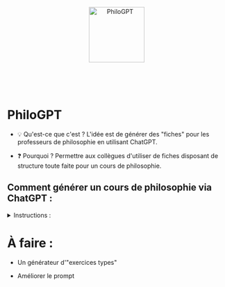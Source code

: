 <p align="center">
    <img width="128" height="128" src="https://i.imgur.com/CpjM4fM.png" alt="PhiloGPT">
    <br>
    <br>
    <br>
</p>

<br>

# PhiloGPT

- 💡 Qu'est-ce que c'est ? L'idée est de générer des "fiches" pour les professeurs de philosophie en utilisant ChatGPT.

- ❓ Pourquoi ? Permettre aux collègues d'utiliser de fiches disposant de structure toute faite pour un cours de philosophie.


## Comment générer un cours de philosophie via ChatGPT :


<details>
  <summary>Instructions :</summary>
  

### Identifier les informations génériques nécéssaires à un cours de philosophie

- Une perspective parmi celle du programme

- Une notions et un auteur

- Proposer un travail qui laisse les élèves en autonomie

- Proposer une distinctions conceptuelle

- Déterminer un problème

- Élaborer un concept

- Proposer un exemple pertinent

- Élaborer un argument

- Utiliser et expliquer un repère du programme 

### Le prompt :

```

• Les trois perspectives du programme de philosophie sont :

- "L’existence humaine et la culture".

- "La morale et la politique".

- "La connaissance"

• Les notions du programme de philosophie sont : 

"L’art / Le bonheur / La conscience / Le devoir / L’État / L’inconscient / La justice / Le langage / La liberté / La nature / La raison / La religion / La science / La technique / Le temps / Le travail / La vérité".

• Les repères du programme de philosophie sont : 

"Absolu/relatif – Abstrait/concret – En acte/en puissance – Analyse/synthèse – Concept/ image/métaphore – Contingent/nécessaire – Croire/savoir – Essentiel/accidentel – Exemple/preuve - Expliquer/comprendre – En fait/en droit – Formel/matériel – Genre/ espèce/individu – Hypothèse/conséquence/conclusion – Idéal/réel – Identité/égalité/ différence – Impossible/possible – Intuitif/discursif – Légal/légitime – Médiat/immédiat – Objectif/subjectif/intersubjectif – Obligation/contrainte – Origine/fondement – Persuader/ convaincre – Principe/cause/fin – Public/privé – Ressemblance/analogie – Théorie/pratique – Transcendant/immanent – Universel/général/particulier/singulier – Vrai/probable/certain".

• Les auteurs du programme de philosophie sont :

"Les présocratiques ; Platon ; Aristote ; Zhuangzi ; Épicure ; Cicéron ; Lucrèce ; Sénèque ; Épictète ; Marc Aurèle ; Nāgārjuna ; Sextus Empiricus ; Plotin ; Augustin ; Avicenne ; Anselme ; Averroès ; Maïmonide ; Thomas d’Aquin ; Guillaume d’Occam. N. Machiavel ; M. Montaigne (de) ; F. Bacon ; T. Hobbes ; R. Descartes ; B. Pascal ; J. Locke ; B. Spinoza ; N. Malebranche ; G. W. Leibniz ; G. Vico ; G. Berkeley ; Montesquieu ; D. Hume ; J.-J. Rousseau ; D. Diderot ; E. Condillac (de) ; A. Smith ; E. Kant ; J. Bentham. G.W.H. Hegel ; A. Schopenhauer ; A. Comte ; A.- A. Cournot ; L. Feuerbach ; A. Tocqueville (de) ; J.-S. Mill ; S. Kierkegaard ; K. Marx ; F. Engels ; W. James ; F. Nietzsche ; S. Freud ; E. Durkheim ; H. Bergson ; E. Husserl ; M. Weber ; Alain ; M. Mauss ; B. Russell ; K. Jaspers ; G. Bachelard ; M. Heidegger ; L. Wittgenstein ; W. Benjamin ; K. Popper ; V. Jankélévitch ; H. Jonas ; R. Aron ; J.-P. Sartre ; H. Arendt ; E. Levinas ; S. de Beauvoir ; C. Lévi-Strauss ; M. Merleau-Ponty ; S. Weil ; J. Hersch ; P. Ricœur ; E. Anscombe ; I. Murdoch ; J. Rawls ; G. Simondon ; M. Foucault ; H. Putnam.".

---

Pour un cours de philosophie au lycée, qui dure environ 55 minutes : 

1. Choisir une perspective du programme de philosophie, une notion du programme de philosophie et un auteur du programme de philosophie.

2. Élaborer la pensée de l'auteur sur la notion, en faisant référence à un livre si possible. Développer et argumenter de façon rigoureuse.

3. Mobiliser un exemple pertinent.

4. Proposer une distinction conceptuelle en rapport avec les deux tâches précédentes.

5. Proposer l'usage pertinent d'un repère du programme de philosophie.

(optionnel)

6. Proposer un travail sous forme d'exercice qui permet aux élèves de travailler en autonomie parmi la liste suivante :

- QCM

- explication de texte

- rédaction d'un paragraphe argumenté

```
  
  
</details>



# À faire :

- Un générateur d'"exercices types"

- Améliorer le prompt
